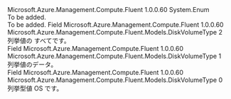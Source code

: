 <Type Name="DiskVolumeType" FullName="Microsoft.Azure.Management.Compute.Fluent.Models.DiskVolumeType">
  <TypeSignature Language="C#" Value="public enum DiskVolumeType" />
  <TypeSignature Language="ILAsm" Value=".class public auto ansi sealed DiskVolumeType extends System.Enum" />
  <TypeSignature Language="DocId" Value="T:Microsoft.Azure.Management.Compute.Fluent.Models.DiskVolumeType" />
  <TypeSignature Language="VB.NET" Value="Public Enum DiskVolumeType" />
  <TypeSignature Language="F#" Value="type DiskVolumeType = " />
  <AssemblyInfo>
    <AssemblyName>Microsoft.Azure.Management.Compute.Fluent</AssemblyName>
    <AssemblyVersion>1.0.0.60</AssemblyVersion>
  </AssemblyInfo>
  <Base>
    <BaseTypeName>System.Enum</BaseTypeName>
  </Base>
  <Docs>
    <summary>To be added.</summary>
    <remarks>To be added.</remarks>
  </Docs>
  <Members>
    <Member MemberName="All">
      <MemberSignature Language="C#" Value="All" />
      <MemberSignature Language="ILAsm" Value=".field public static literal valuetype Microsoft.Azure.Management.Compute.Fluent.Models.DiskVolumeType All = int32(2)" />
      <MemberSignature Language="DocId" Value="F:Microsoft.Azure.Management.Compute.Fluent.Models.DiskVolumeType.All" />
      <MemberSignature Language="VB.NET" Value="All" />
      <MemberSignature Language="F#" Value="All = 2" Usage="Microsoft.Azure.Management.Compute.Fluent.Models.DiskVolumeType.All" />
      <MemberType>Field</MemberType>
      <AssemblyInfo>
        <AssemblyName>Microsoft.Azure.Management.Compute.Fluent</AssemblyName>
        <AssemblyVersion>1.0.0.60</AssemblyVersion>
      </AssemblyInfo>
      <ReturnValue>
        <ReturnType>Microsoft.Azure.Management.Compute.Fluent.Models.DiskVolumeType</ReturnType>
      </ReturnValue>
      <MemberValue>2</MemberValue>
      <Docs>
        <summary>
            列挙値の すべてです。
            </summary>
      </Docs>
    </Member>
    <Member MemberName="Data">
      <MemberSignature Language="C#" Value="Data" />
      <MemberSignature Language="ILAsm" Value=".field public static literal valuetype Microsoft.Azure.Management.Compute.Fluent.Models.DiskVolumeType Data = int32(1)" />
      <MemberSignature Language="DocId" Value="F:Microsoft.Azure.Management.Compute.Fluent.Models.DiskVolumeType.Data" />
      <MemberSignature Language="VB.NET" Value="Data" />
      <MemberSignature Language="F#" Value="Data = 1" Usage="Microsoft.Azure.Management.Compute.Fluent.Models.DiskVolumeType.Data" />
      <MemberType>Field</MemberType>
      <AssemblyInfo>
        <AssemblyName>Microsoft.Azure.Management.Compute.Fluent</AssemblyName>
        <AssemblyVersion>1.0.0.60</AssemblyVersion>
      </AssemblyInfo>
      <ReturnValue>
        <ReturnType>Microsoft.Azure.Management.Compute.Fluent.Models.DiskVolumeType</ReturnType>
      </ReturnValue>
      <MemberValue>1</MemberValue>
      <Docs>
        <summary>
            列挙値のデータ。
            </summary>
      </Docs>
    </Member>
    <Member MemberName="OS">
      <MemberSignature Language="C#" Value="OS" />
      <MemberSignature Language="ILAsm" Value=".field public static literal valuetype Microsoft.Azure.Management.Compute.Fluent.Models.DiskVolumeType OS = int32(0)" />
      <MemberSignature Language="DocId" Value="F:Microsoft.Azure.Management.Compute.Fluent.Models.DiskVolumeType.OS" />
      <MemberSignature Language="VB.NET" Value="OS" />
      <MemberSignature Language="F#" Value="OS = 0" Usage="Microsoft.Azure.Management.Compute.Fluent.Models.DiskVolumeType.OS" />
      <MemberType>Field</MemberType>
      <AssemblyInfo>
        <AssemblyName>Microsoft.Azure.Management.Compute.Fluent</AssemblyName>
        <AssemblyVersion>1.0.0.60</AssemblyVersion>
      </AssemblyInfo>
      <ReturnValue>
        <ReturnType>Microsoft.Azure.Management.Compute.Fluent.Models.DiskVolumeType</ReturnType>
      </ReturnValue>
      <MemberValue>0</MemberValue>
      <Docs>
        <summary>
            列挙型値 OS です。
            </summary>
      </Docs>
    </Member>
  </Members>
</Type>